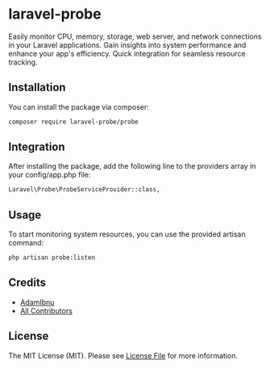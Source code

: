 # laravel-probe
Easily monitor CPU, memory, storage, web server, and network connections in your Laravel applications. Gain insights into system performance and enhance your app's efficiency. Quick integration for seamless resource tracking.

## Installation

You can install the package via composer:

```bash
composer require laravel-probe/probe
```

## Integration
After installing the package, add the following line to the providers array in your config/app.php file:
```bash
Laravel\Probe\ProbeServiceProvider::class,
```

## Usage
To start monitoring system resources, you can use the provided artisan command:
```bash
php artisan probe:listen
```

## Credits

- [AdamIbnu](https://github.com/Adamibnualfatahh)
- [All Contributors](../../contributors)

## License

The MIT License (MIT). Please see [License File](LICENSE.md) for more information.
